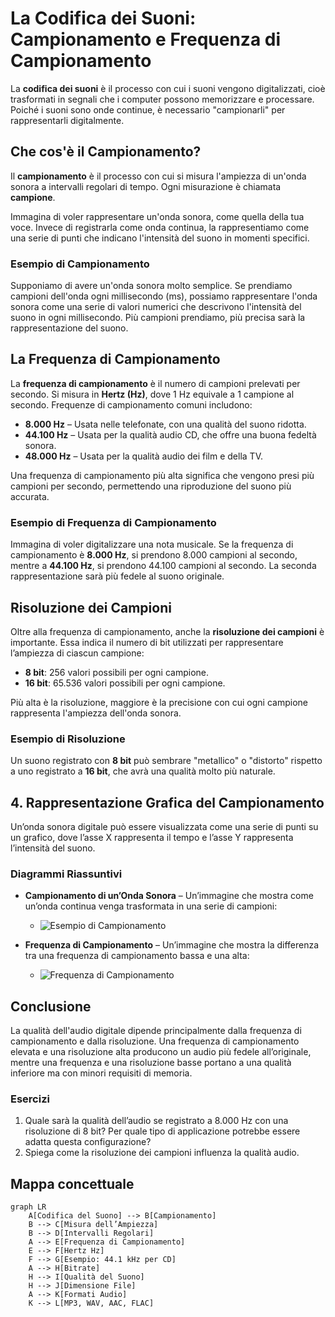 # La Codifica dei Suoni: Campionamento e Frequenza di Campionamento

La **codifica dei suoni** è il processo con cui i suoni vengono digitalizzati, cioè trasformati in segnali che i computer possono memorizzare e processare. Poiché i suoni sono onde continue, è necessario "campionarli" per rappresentarli digitalmente.

## Che cos'è il Campionamento?

Il **campionamento** è il processo con cui si misura l'ampiezza di un'onda sonora a intervalli regolari di tempo. Ogni misurazione è chiamata **campione**.

Immagina di voler rappresentare un'onda sonora, come quella della tua voce. Invece di registrarla come onda continua, la rappresentiamo come una serie di punti che indicano l'intensità del suono in momenti specifici.

### Esempio di Campionamento

Supponiamo di avere un'onda sonora molto semplice. Se prendiamo campioni dell'onda ogni millisecondo (ms), possiamo rappresentare l'onda sonora come una serie di valori numerici che descrivono l'intensità del suono in ogni millisecondo. Più campioni prendiamo, più precisa sarà la rappresentazione del suono.

## La Frequenza di Campionamento

La **frequenza di campionamento** è il numero di campioni prelevati per secondo. Si misura in **Hertz (Hz)**, dove 1 Hz equivale a 1 campione al secondo. Frequenze di campionamento comuni includono:
- **8.000 Hz** – Usata nelle telefonate, con una qualità del suono ridotta.
- **44.100 Hz** – Usata per la qualità audio CD, che offre una buona fedeltà sonora.
- **48.000 Hz** – Usata per la qualità audio dei film e della TV.

Una frequenza di campionamento più alta significa che vengono presi più campioni per secondo, permettendo una riproduzione del suono più accurata.

### Esempio di Frequenza di Campionamento

Immagina di voler digitalizzare una nota musicale. Se la frequenza di campionamento è **8.000 Hz**, si prendono 8.000 campioni al secondo, mentre a **44.100 Hz**, si prendono 44.100 campioni al secondo. La seconda rappresentazione sarà più fedele al suono originale.

## Risoluzione dei Campioni

Oltre alla frequenza di campionamento, anche la **risoluzione dei campioni** è importante. Essa indica il numero di bit utilizzati per rappresentare l’ampiezza di ciascun campione:
- **8 bit**: 256 valori possibili per ogni campione.
- **16 bit**: 65.536 valori possibili per ogni campione.

Più alta è la risoluzione, maggiore è la precisione con cui ogni campione rappresenta l'ampiezza dell'onda sonora.

### Esempio di Risoluzione

Un suono registrato con **8 bit** può sembrare "metallico" o "distorto" rispetto a uno registrato a **16 bit**, che avrà una qualità molto più naturale.

## 4. Rappresentazione Grafica del Campionamento

Un’onda sonora digitale può essere visualizzata come una serie di punti su un grafico, dove l’asse X rappresenta il tempo e l’asse Y rappresenta l’intensità del suono. 

### Diagrammi Riassuntivi

- **Campionamento di un’Onda Sonora** – Un’immagine che mostra come un’onda continua venga trasformata in una serie di campioni:
   - ![Esempio di Campionamento](https://tecnologiamusicale.wordpress.com/wp-content/uploads/2012/07/schermata-2012-07-21-a-10-42-35.png)
   
- **Frequenza di Campionamento** – Un’immagine che mostra la differenza tra una frequenza di campionamento bassa e una alta:
   - ![Frequenza di Campionamento](https://helpx-prod.scene7.com/is/image/HelpxProd/da06-1?$png$&jpegSize=100&wid=479)

## Conclusione

La qualità dell'audio digitale dipende principalmente dalla frequenza di campionamento e dalla risoluzione. Una frequenza di campionamento elevata e una risoluzione alta producono un audio più fedele all’originale, mentre una frequenza e una risoluzione basse portano a una qualità inferiore ma con minori requisiti di memoria.

### Esercizi

1. Quale sarà la qualità dell’audio se registrato a 8.000 Hz con una risoluzione di 8 bit? Per quale tipo di applicazione potrebbe essere adatta questa configurazione?
2. Spiega come la risoluzione dei campioni influenza la qualità audio.

## Mappa concettuale

```mermaid
graph LR
    A[Codifica del Suono] --> B[Campionamento]
    B --> C[Misura dell’Ampiezza]
    B --> D[Intervalli Regolari]
    A --> E[Frequenza di Campionamento]
    E --> F[Hertz Hz]
    F --> G[Esempio: 44.1 kHz per CD]
    A --> H[Bitrate]
    H --> I[Qualità del Suono]
    H --> J[Dimensione File]
    A --> K[Formati Audio]
    K --> L[MP3, WAV, AAC, FLAC]
```
